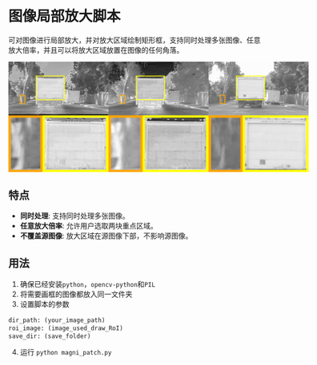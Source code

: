 # 图像局部放大脚本

可对图像进行局部放大，并对放大区域绘制矩形框，支持同时处理多张图像、任意放大倍率，并且可以将放大区域放置在图像的任何角落。

<div style="display: flex;">
    <img src="data/box/FLIR_04735fu.jpg" width="200">
    <img src="data/box/FLIR_04735ir.png" width="200">
    <img src="data/box/FLIR_04735vi.png" width="200">
</div>

## 特点

- **同时处理**: 支持同时处理多张图像。
- **任意放大倍率**: 允许用户选取两块重点区域。
- **不覆盖源图像**: 放大区域在源图像下部，不影响源图像。


## 用法

1. 确保已经安装```python```，```opencv-python```和```PIL```
2. 将需要画框的图像都放入同一文件夹
3. 设置脚本的参数
```
dir_path: (your_image_path)
roi_image: (image_used_draw_RoI)
save_dir: (save_folder)
```
4. 运行 ```python magni_patch.py``` 



